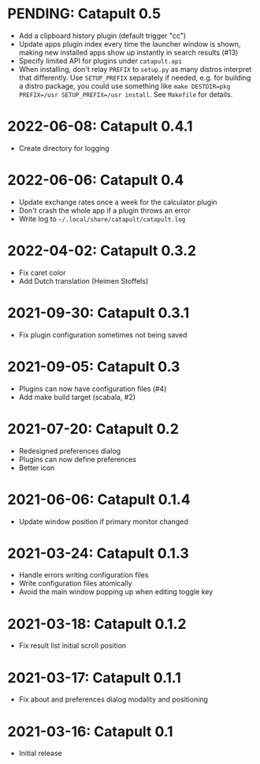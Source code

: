 PENDING: Catapult 0.5
=====================

* Add a clipboard history plugin (default trigger "cc")
* Update apps plugin index every time the launcher window is shown,
  making new installed apps show up instantly in search results (#13)
* Specify limited API for plugins under `catapult.api`
* When installing, don't relay `PREFIX` to `setup.py` as many distros
  interpret that differently. Use `SETUP_PREFIX` separately if needed,
  e.g. for building a distro package, you could use something like `make
  DESTDIR=pkg PREFIX=/usr SETUP_PREFIX=/usr install`. See `Makefile` for
  details.

2022-06-08: Catapult 0.4.1
==========================

* Create directory for logging

2022-06-06: Catapult 0.4
========================

* Update exchange rates once a week for the calculator plugin
* Don't crash the whole app if a plugin throws an error
* Write log to `~/.local/share/catapult/catapult.log`

2022-04-02: Catapult 0.3.2
==========================

* Fix caret color
* Add Dutch translation (Heimen Stoffels)

2021-09-30: Catapult 0.3.1
==========================

* Fix plugin configuration sometimes not being saved

2021-09-05: Catapult 0.3
========================

* Plugins can now have configuration files (#4)
* Add make build target (scabala, #2)

2021-07-20: Catapult 0.2
========================

* Redesigned preferences dialog
* Plugins can now define preferences
* Better icon

2021-06-06: Catapult 0.1.4
==========================

* Update window position if primary monitor changed

2021-03-24: Catapult 0.1.3
==========================

* Handle errors writing configuration files
* Write configuration files atomically
* Avoid the main window popping up when editing toggle key

2021-03-18: Catapult 0.1.2
==========================

* Fix result list initial scroll position

2021-03-17: Catapult 0.1.1
==========================

* Fix about and preferences dialog modality and positioning

2021-03-16: Catapult 0.1
========================

* Initial release
